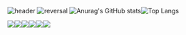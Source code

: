 ![header](https://capsule-render.vercel.app/api?type=wave&color=random&height=300&section=header&text=Welcome&animation=scaleIn&fontSize=150)
![reversal](https://capsule-render.vercel.app/api?type=rect&text=Portfolio&fontAlign=30&fontSize=80&desc=LeeWonHee%20&descAlign=70&descAlignY=50&theme=radical&descSize=45)
![Anurag's GitHub stats](https://github-readme-stats.vercel.app/api?username=Ewonhee&theme=buefy&show_icons=true)![Top Langs](https://github-readme-stats.vercel.app/api/top-langs/?username=Ewonhee&layout=compact&theme=buefy)

<img src="https://img.shields.io/badge/Python-3776AB?style=for-the-badge&logo=Python&logoColor=white"><img src="https://img.shields.io/badge/HTML5-E34F26?style=for-the-badge&logo=HTML5&logoColor=white"><img src="https://img.shields.io/badge/CSS3-1572B6?style=for-the-badge&logo=CSS3&logoColor=white"><img src="https://img.shields.io/badge/JavaScript-F7DF1E?style=for-the-badge&logo=JavaScript&logoColor=white"><img src="https://img.shields.io/badge/C++-00599C?style=for-the-badge&logo=C++&logoColor=white"><img src="https://img.shields.io/badge/R-276DC3?style=for-the-badge&logo=R&logoColor=white">
